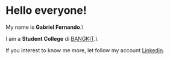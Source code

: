 # Hello everyone! 

My name is **Gabriel Fernando**.\

I am a **Student College** di [BANGKIT](https://www.bangkit.com/).\

If you interest to know me more, let follow my account [Linkedin](https://www.linkedin.com/in/).
